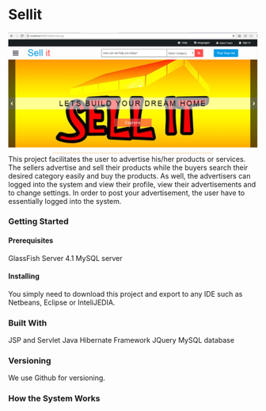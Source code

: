 # Sellit
![alt text](screenshots/index.png "Index")
This project facilitates the user to advertise his/her products or services. The sellers advertise and sell their products while the buyers search their desired category easily and buy the products. As well, the advertisers can logged into the system and view their profile, view their advertisements and to change settings. In order to post your advertisement, the user have to essentially logged into the system. 

### Getting Started
#### Prerequisites
GlassFish Server 4.1
MySQL server
#### Installing
You simply need to download this project and export to any IDE such as Netbeans, Eclipse or InteliJEDIA. 

### Built With
JSP and Servlet
Java 
Hibernate Framework
JQuery
MySQL database

### Versioning
We use Github for versioning. 

### How the System Works

